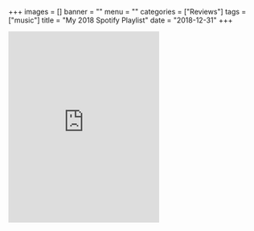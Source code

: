 +++
images = []
banner = ""
menu = ""
categories = ["Reviews"]
tags = ["music"]
title = "My 2018 Spotify Playlist"
date = "2018-12-31"
+++
<iframe src="https://open.spotify.com/embed/playlist/37i9dQZF1EjnYX0cHvbk65" width="300" height="380" frameborder="0" allowtransparency="true" allow="encrypted-media"></iframe>
